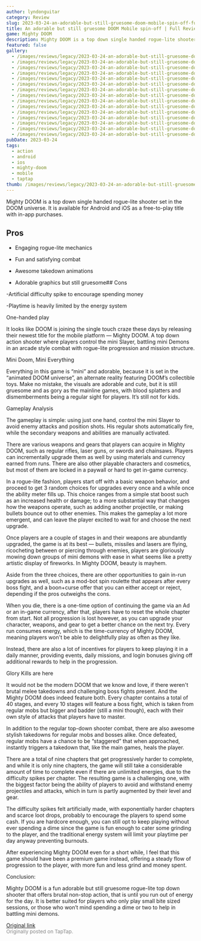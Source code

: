 ```yaml
---
author: lyndonguitar
category: Review
slug: 2023-03-24-an-adorable-but-still-gruesome-doom-mobile-spin-off-full-review-mighty-doom
title: An adorable but still gruesome DOOM Mobile spin-off | Full Review - Mighty DOOM
game: Mighty DOOM
description: Mighty DOOM is a top down single handed rogue-lite shooter set in the DOOM universe. It is available for Android and iOS as a free-to-play title with in-app purchases.
featured: false
gallery:
  - /images/reviews/legacy/2023-03-24-an-adorable-but-still-gruesome-doom-mobile-spin-off--full-review---mighty-doom-0.avif
  - /images/reviews/legacy/2023-03-24-an-adorable-but-still-gruesome-doom-mobile-spin-off--full-review---mighty-doom-1.avif
  - /images/reviews/legacy/2023-03-24-an-adorable-but-still-gruesome-doom-mobile-spin-off--full-review---mighty-doom-2.avif
  - /images/reviews/legacy/2023-03-24-an-adorable-but-still-gruesome-doom-mobile-spin-off--full-review---mighty-doom-3.avif
  - /images/reviews/legacy/2023-03-24-an-adorable-but-still-gruesome-doom-mobile-spin-off--full-review---mighty-doom-4.avif
  - /images/reviews/legacy/2023-03-24-an-adorable-but-still-gruesome-doom-mobile-spin-off--full-review---mighty-doom-5.avif
  - /images/reviews/legacy/2023-03-24-an-adorable-but-still-gruesome-doom-mobile-spin-off--full-review---mighty-doom-6.avif
  - /images/reviews/legacy/2023-03-24-an-adorable-but-still-gruesome-doom-mobile-spin-off--full-review---mighty-doom-7.avif
  - /images/reviews/legacy/2023-03-24-an-adorable-but-still-gruesome-doom-mobile-spin-off--full-review---mighty-doom-8.avif
  - /images/reviews/legacy/2023-03-24-an-adorable-but-still-gruesome-doom-mobile-spin-off--full-review---mighty-doom-9.avif
  - /images/reviews/legacy/2023-03-24-an-adorable-but-still-gruesome-doom-mobile-spin-off--full-review---mighty-doom-10.avif
  - /images/reviews/legacy/2023-03-24-an-adorable-but-still-gruesome-doom-mobile-spin-off--full-review---mighty-doom-11.avif
  - /images/reviews/legacy/2023-03-24-an-adorable-but-still-gruesome-doom-mobile-spin-off--full-review---mighty-doom-12.avif
  - /images/reviews/legacy/2023-03-24-an-adorable-but-still-gruesome-doom-mobile-spin-off--full-review---mighty-doom-13.avif
  - /images/reviews/legacy/2023-03-24-an-adorable-but-still-gruesome-doom-mobile-spin-off--full-review---mighty-doom-14.avif
pubDate: 2023-03-24
tags:
  - action
  - android
  - ios
  - mighty-doom
  - mobile
  - taptap
thumb: /images/reviews/legacy/2023-03-24-an-adorable-but-still-gruesome-doom-mobile-spin-off--full-review---mighty-doom-0.avif
---
```


Mighty DOOM is a top down single handed rogue-lite shooter set in the DOOM universe. It is available for Android and iOS as a free-to-play title with in-app purchases.




## Pros



- Engaging rogue-lite mechanics


- Fun and satisfying combat


- Awesome takedown animations


- Adorable graphics but still gruesome## Cons


-Artificial difficulty spike to encourage spending money

-Playtime is heavily limited by the energy system

One-handed play

It looks like DOOM is joining the single touch craze these days by releasing their newest title for the mobile platform — Mighty DOOM. A top down action shooter where players control the mini Slayer, battling mini Demons in an arcade style combat with rogue-lite progression and mission structure.

Mini Doom, Mini Everything

Everything in this game is “mini” and adorable, because it is set in the “animated DOOM universe”, an alternate reality featuring DOOM’s collectible toys. Make no mistake, the visuals are adorable and cute, but it is still gruesome and as gory as the mainline games, with blood splatters and dismemberments being a regular sight for players. It’s still not for kids.

Gameplay Analysis

The gameplay is simple: using just one hand, control the mini Slayer to avoid enemy attacks and position shots. His regular shots automatically fire, while the secondary weapons and abilities are manually activated.

There are various weapons and gears that players can acquire in Mighty DOOM, such as regular rifles, laser guns, or swords and chainsaws. Players can incrementally upgrade them as well by using materials and currency earned from runs. There are also other playable characters and cosmetics, but most of them are locked in a paywall or hard to get in-game currency.

In a rogue-lite fashion, players start off with a basic weapon behavior, and proceed to get 3 random choices for upgrades every once and a while once the ability meter fills up. This choice ranges from a simple stat boost such as an increased health or damage; to a more substantial way that changes how the weapons operate, such as adding another projectile, or making bullets bounce out to other enemies. This makes the gameplay a lot more emergent, and can leave the player excited to wait for and choose the next upgrade.

Once players are a couple of stages in and their weapons are abundantly upgraded, the game is at its best — bullets, missiles and lasers are flying, ricocheting between or piercing through enemies, players are gloriously mowing down groups of mini demons with ease in what seems like a pretty artistic display of fireworks. In Mighty DOOM, beauty is mayhem.

Aside from the three choices, there are other opportunities to gain in-run upgrades as well, such as a mod-bot spin roulette that appears after every boss fight, and a boon+curse offer that you can either accept or reject, depending if the pros outweighs the cons.

When you die, there is a one-time option of continuing the game via an Ad or an in-game currency, after that, players have to reset the whole chapter from start. Not all progression is lost however, as you can upgrade your character, weapons, and gear to get a better chance on the next try. Every run consumes energy, which is the time-currency of Mighty DOOM, meaning players won't be able to delightfully play as often as they like.

Instead, there are also a lot of incentives for players to keep playing it in a daily manner, providing events, daily missions, and login bonuses giving off additional rewards to help in the progression.

Glory Kills are here

It would not be the modern DOOM that we know and love, if there weren't brutal melee takedowns and challenging boss fights present. And the Mighty DOOM does indeed feature both. Every chapter contains a total of 40 stages, and every 10 stages will feature a boss fight, which is taken from regular mobs but bigger and badder (still a mini though), each with their own style of attacks that players have to master.

In addition to the regular top-down shooter combat, there are also awesome stylish takedowns for regular mobs and bosses alike. Once defeated, regular mobs have a chance to be “staggered” that when approached, instantly triggers a takedown that, like the main games, heals the player.

There are a total of nine chapters that get progressively harder to complete, and while it is only nine chapters, the game will still take a considerable amount of time to complete even if there are unlimited energies, due to the difficulty spikes per chapter. The resulting game is a challenging one, with the biggest factor being the ability of players to avoid and withstand enemy projectiles and attacks, which in turn is partly augmented by their level and gear.

The difficulty spikes felt artificially made, with exponentially harder chapters and scarce loot drops, probably to encourage the players to spend some cash. If you are hardcore enough, you can still opt to keep playing without ever spending a dime since the game is fun enough to cater some grinding to the player, and the traditional energy system will limit your playtime per day anyway preventing burnouts.

After experiencing Mighty DOOM even for a short while, I feel that this game should have been a premium game instead, offering a steady flow of progression to the player, with more fun and less grind and money spent.

Conclusion:

Mighty DOOM is a fun adorable but still gruesome rogue-lite top down shooter that offers brutal non-stop action, that is until you run out of energy for the day. It is better suited for players who only play small bite sized sessions, or those who won’t mind spending a dime or two to help in battling mini demons.

[Original link](https://www.taptap.io/post/4881081)<br><span style="font-size: 0.95em; color: #888;">Originally posted on TapTap.</span>